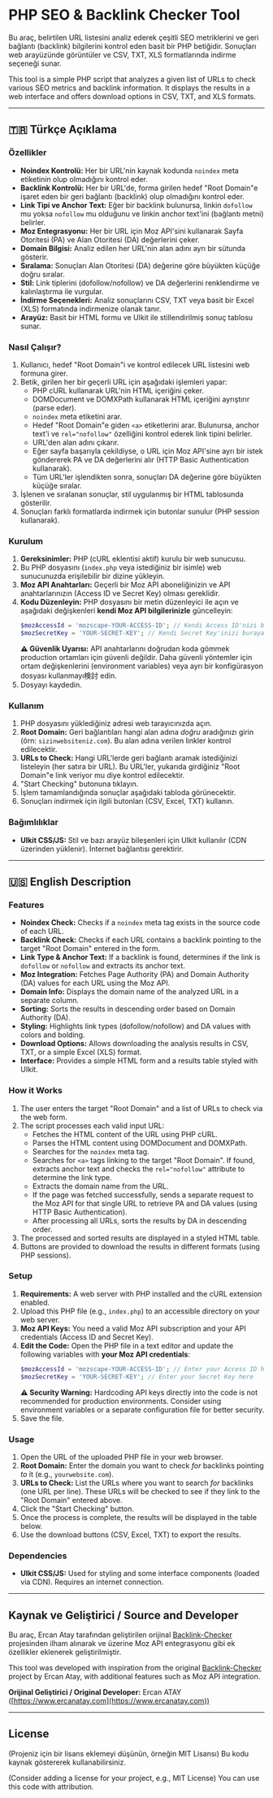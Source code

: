 # PHP SEO & Backlink Checker Tool

Bu araç, belirtilen URL listesini analiz ederek çeşitli SEO metriklerini ve geri bağlantı (backlink) bilgilerini kontrol eden basit bir PHP betiğidir. Sonuçları web arayüzünde görüntüler ve CSV, TXT, XLS formatlarında indirme seçeneği sunar.

This tool is a simple PHP script that analyzes a given list of URLs to check various SEO metrics and backlink information. It displays the results in a web interface and offers download options in CSV, TXT, and XLS formats.

---

## 🇹🇷 Türkçe Açıklama

### Özellikler

* **Noindex Kontrolü:** Her bir URL'nin kaynak kodunda `noindex` meta etiketinin olup olmadığını kontrol eder.
* **Backlink Kontrolü:** Her bir URL'de, forma girilen hedef "Root Domain"e işaret eden bir geri bağlantı (backlink) olup olmadığını kontrol eder.
* **Link Tipi ve Anchor Text:** Eğer bir backlink bulunursa, linkin `dofollow` mu yoksa `nofollow` mu olduğunu ve linkin anchor text'ini (bağlantı metni) belirler.
* **Moz Entegrasyonu:** Her bir URL için Moz API'sini kullanarak Sayfa Otoritesi (PA) ve Alan Otoritesi (DA) değerlerini çeker.
* **Domain Bilgisi:** Analiz edilen her URL'nin alan adını ayrı bir sütunda gösterir.
* **Sıralama:** Sonuçları Alan Otoritesi (DA) değerine göre büyükten küçüğe doğru sıralar.
* **Stil:** Link tiplerini (dofollow/nofollow) ve DA değerlerini renklendirme ve kalınlaştırma ile vurgular.
* **İndirme Seçenekleri:** Analiz sonuçlarını CSV, TXT veya basit bir Excel (XLS) formatında indirmenize olanak tanır.
* **Arayüz:** Basit bir HTML formu ve UIkit ile stillendirilmiş sonuç tablosu sunar.

### Nasıl Çalışır?

1.  Kullanıcı, hedef "Root Domain"i ve kontrol edilecek URL listesini web formuna girer.
2.  Betik, girilen her bir geçerli URL için aşağıdaki işlemleri yapar:
    * PHP cURL kullanarak URL'nin HTML içeriğini çeker.
    * DOMDocument ve DOMXPath kullanarak HTML içeriğini ayrıştırır (parse eder).
    * `noindex` meta etiketini arar.
    * Hedef "Root Domain"e giden `<a>` etiketlerini arar. Bulunursa, anchor text'i ve `rel="nofollow"` özelliğini kontrol ederek link tipini belirler.
    * URL'den alan adını çıkarır.
    * Eğer sayfa başarıyla çekildiyse, o URL için Moz API'sine ayrı bir istek göndererek PA ve DA değerlerini alır (HTTP Basic Authentication kullanarak).
    * Tüm URL'ler işlendikten sonra, sonuçları DA değerine göre büyükten küçüğe sıralar.
3.  İşlenen ve sıralanan sonuçlar, stil uygulanmış bir HTML tablosunda gösterilir.
4.  Sonuçları farklı formatlarda indirmek için butonlar sunulur (PHP session kullanarak).

### Kurulum

1.  **Gereksinimler:** PHP (cURL eklentisi aktif) kurulu bir web sunucusu.
2.  Bu PHP dosyasını (`index.php` veya istediğiniz bir isimle) web sunucunuzda erişilebilir bir dizine yükleyin.
3.  **Moz API Anahtarları:** Geçerli bir Moz API aboneliğinizin ve API anahtarlarınızın (Access ID ve Secret Key) olması gereklidir.
4.  **Kodu Düzenleyin:** PHP dosyasını bir metin düzenleyici ile açın ve aşağıdaki değişkenleri **kendi Moz API bilgilerinizle** güncelleyin:
    ```php
    $mozAccessId = 'mozscape-YOUR-ACCESS-ID'; // Kendi Access ID'nizi buraya girin
    $mozSecretKey = 'YOUR-SECRET-KEY'; // Kendi Secret Key'inizi buraya girin
    ```
    **⚠️ Güvenlik Uyarısı:** API anahtarlarını doğrudan koda gömmek production ortamları için güvenli değildir. Daha güvenli yöntemler için ortam değişkenlerini (environment variables) veya ayrı bir konfigürasyon dosyası kullanmayı検討 edin.
5.  Dosyayı kaydedin.

### Kullanım

1.  PHP dosyasını yüklediğiniz adresi web tarayıcınızda açın.
2.  **Root Domain:** Geri bağlantıları hangi alan adına *doğru* aradığınızı girin (örn: `sizinwebsiteniz.com`). Bu alan adına verilen linkler kontrol edilecektir.
3.  **URLs to Check:** Hangi URL'lerde geri bağlantı aramak istediğinizi listeleyin (her satıra bir URL). Bu URL'ler, yukarıda girdiğiniz "Root Domain"e link veriyor mu diye kontrol edilecektir.
4.  "Start Checking" butonuna tıklayın.
5.  İşlem tamamlandığında sonuçlar aşağıdaki tabloda görünecektir.
6.  Sonuçları indirmek için ilgili butonları (CSV, Excel, TXT) kullanın.

### Bağımlılıklar

* **UIkit CSS/JS:** Stil ve bazı arayüz bileşenleri için UIkit kullanılır (CDN üzerinden yüklenir). İnternet bağlantısı gerektirir.

---

## 🇺🇸 English Description

### Features

* **Noindex Check:** Checks if a `noindex` meta tag exists in the source code of each URL.
* **Backlink Check:** Checks if each URL contains a backlink pointing to the target "Root Domain" entered in the form.
* **Link Type & Anchor Text:** If a backlink is found, determines if the link is `dofollow` or `nofollow` and extracts its anchor text.
* **Moz Integration:** Fetches Page Authority (PA) and Domain Authority (DA) values for each URL using the Moz API.
* **Domain Info:** Displays the domain name of the analyzed URL in a separate column.
* **Sorting:** Sorts the results in descending order based on Domain Authority (DA).
* **Styling:** Highlights link types (dofollow/nofollow) and DA values with colors and bolding.
* **Download Options:** Allows downloading the analysis results in CSV, TXT, or a simple Excel (XLS) format.
* **Interface:** Provides a simple HTML form and a results table styled with UIkit.

### How it Works

1.  The user enters the target "Root Domain" and a list of URLs to check via the web form.
2.  The script processes each valid input URL:
    * Fetches the HTML content of the URL using PHP cURL.
    * Parses the HTML content using DOMDocument and DOMXPath.
    * Searches for the `noindex` meta tag.
    * Searches for `<a>` tags linking to the target "Root Domain". If found, extracts anchor text and checks the `rel="nofollow"` attribute to determine the link type.
    * Extracts the domain name from the URL.
    * If the page was fetched successfully, sends a separate request to the Moz API for that single URL to retrieve PA and DA values (using HTTP Basic Authentication).
    * After processing all URLs, sorts the results by DA in descending order.
3.  The processed and sorted results are displayed in a styled HTML table.
4.  Buttons are provided to download the results in different formats (using PHP sessions).

### Setup

1.  **Requirements:** A web server with PHP installed and the cURL extension enabled.
2.  Upload this PHP file (e.g., `index.php`) to an accessible directory on your web server.
3.  **Moz API Keys:** You need a valid Moz API subscription and your API credentials (Access ID and Secret Key).
4.  **Edit the Code:** Open the PHP file in a text editor and update the following variables with **your Moz API credentials**:
    ```php
    $mozAccessId = 'mozscape-YOUR-ACCESS-ID'; // Enter your Access ID here
    $mozSecretKey = 'YOUR-SECRET-KEY'; // Enter your Secret Key here
    ```
    **⚠️ Security Warning:** Hardcoding API keys directly into the code is not recommended for production environments. Consider using environment variables or a separate configuration file for better security.
5.  Save the file.

### Usage

1.  Open the URL of the uploaded PHP file in your web browser.
2.  **Root Domain:** Enter the domain you want to check *for* backlinks pointing *to* it (e.g., `yourwebsite.com`).
3.  **URLs to Check:** List the URLs where you want to search *for* backlinks (one URL per line). These URLs will be checked to see if they link to the "Root Domain" entered above.
4.  Click the "Start Checking" button.
5.  Once the process is complete, the results will be displayed in the table below.
6.  Use the download buttons (CSV, Excel, TXT) to export the results.

### Dependencies

* **UIkit CSS/JS:** Used for styling and some interface components (loaded via CDN). Requires an internet connection.

---

## Kaynak ve Geliştirici / Source and Developer

Bu araç, Ercan Atay tarafından geliştirilen orijinal [Backlink-Checker](https://github.com/ercanatay/Backlink-Checker) projesinden ilham alınarak ve üzerine Moz API entegrasyonu gibi ek özellikler eklenerek geliştirilmiştir.

This tool was developed with inspiration from the original [Backlink-Checker](https://github.com/ercanatay/Backlink-Checker) project by Ercan Atay, with additional features such as Moz API integration.

**Orijinal Geliştirici / Original Developer:** Ercan ATAY ([https://www.ercanatay.com](https://www.ercanatay.com))

---

## License

(Projeniz için bir lisans eklemeyi düşünün, örneğin MIT Lisansı)
Bu kodu kaynak göstererek kullanabilirsiniz.

(Consider adding a license for your project, e.g., MIT License)
You can use this code with attribution.

